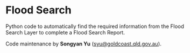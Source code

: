# Flood Search

Python code to automatically find the required information from the Flood Search Layer to complete a Flood Search Report.

Code maintenance by **Songyan Yu** (syu@goldcoast.qld.gov.au).
